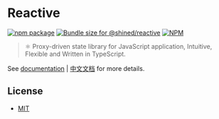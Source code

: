 # Reactive

<a href="https://npmjs.com/package/@shined/reactive"><img src="https://img.shields.io/npm/v/@shined/reactive.svg" alt="npm package"></a>
<a href="https://pkg-size.dev/@shined/reactive"><img src="https://pkg-size.dev/badge/bundle/17299" title="Bundle size for @shined/reactive"></a>
<a href="https://github.com/sheinsight/reactive/blob/main/LICENSE"><img alt="NPM" src="https://img.shields.io/npm/l/%40shined%2Freactive"></a>

> ⚛️ Proxy-driven state library for JavaScript application, Intuitive, Flexible and Written in TypeScript.

See [documentation](https://sheinsight.github.io/reactive) | [中文文档](https://sheinsight.github.io/reactive/zh-cn) for more details.

## License

- [MIT](./LICENSE)
